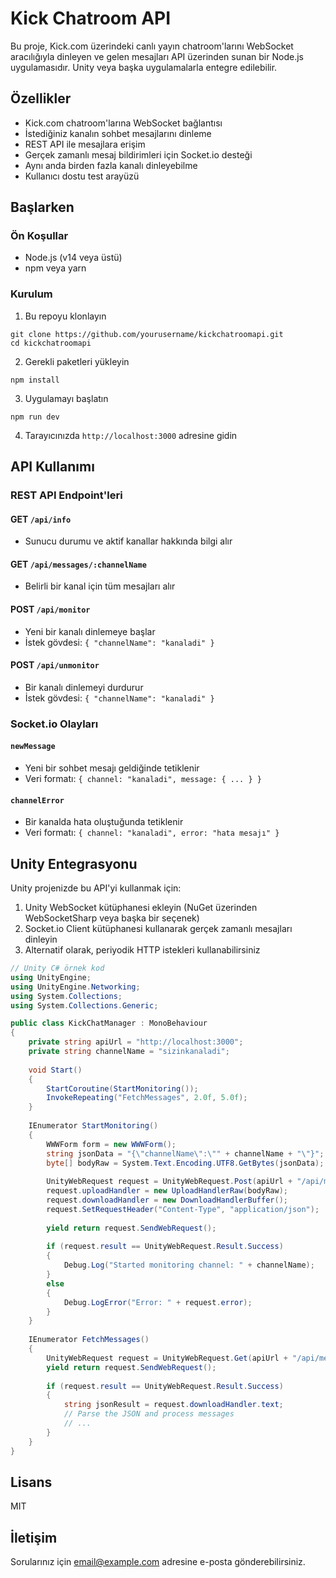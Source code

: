 # Kick Chatroom API

Bu proje, Kick.com üzerindeki canlı yayın chatroom'larını WebSocket aracılığıyla dinleyen ve gelen mesajları API üzerinden sunan bir Node.js uygulamasıdır. Unity veya başka uygulamalarla entegre edilebilir.

## Özellikler

- Kick.com chatroom'larına WebSocket bağlantısı
- İstediğiniz kanalın sohbet mesajlarını dinleme
- REST API ile mesajlara erişim
- Gerçek zamanlı mesaj bildirimleri için Socket.io desteği
- Aynı anda birden fazla kanalı dinleyebilme
- Kullanıcı dostu test arayüzü

## Başlarken

### Ön Koşullar

- Node.js (v14 veya üstü)
- npm veya yarn

### Kurulum

1. Bu repoyu klonlayın
```
git clone https://github.com/yourusername/kickchatroomapi.git
cd kickchatroomapi
```

2. Gerekli paketleri yükleyin
```
npm install
```

3. Uygulamayı başlatın
```
npm run dev
```

4. Tarayıcınızda `http://localhost:3000` adresine gidin

## API Kullanımı

### REST API Endpoint'leri

#### GET `/api/info`
- Sunucu durumu ve aktif kanallar hakkında bilgi alır

#### GET `/api/messages/:channelName`
- Belirli bir kanal için tüm mesajları alır

#### POST `/api/monitor`
- Yeni bir kanalı dinlemeye başlar
- İstek gövdesi: `{ "channelName": "kanaladi" }`

#### POST `/api/unmonitor`
- Bir kanalı dinlemeyi durdurur
- İstek gövdesi: `{ "channelName": "kanaladi" }`

### Socket.io Olayları

#### `newMessage`
- Yeni bir sohbet mesajı geldiğinde tetiklenir
- Veri formatı: `{ channel: "kanaladi", message: { ... } }`

#### `channelError`
- Bir kanalda hata oluştuğunda tetiklenir
- Veri formatı: `{ channel: "kanaladi", error: "hata mesajı" }`

## Unity Entegrasyonu

Unity projenizde bu API'yi kullanmak için:

1. Unity WebSocket kütüphanesi ekleyin (NuGet üzerinden WebSocketSharp veya başka bir seçenek)
2. Socket.io Client kütüphanesi kullanarak gerçek zamanlı mesajları dinleyin
3. Alternatif olarak, periyodik HTTP istekleri kullanabilirsiniz

```csharp
// Unity C# örnek kod
using UnityEngine;
using UnityEngine.Networking;
using System.Collections;
using System.Collections.Generic;

public class KickChatManager : MonoBehaviour
{
    private string apiUrl = "http://localhost:3000";
    private string channelName = "sizinkanaladi";
    
    void Start()
    {
        StartCoroutine(StartMonitoring());
        InvokeRepeating("FetchMessages", 2.0f, 5.0f);
    }
    
    IEnumerator StartMonitoring()
    {
        WWWForm form = new WWWForm();
        string jsonData = "{\"channelName\":\"" + channelName + "\"}";
        byte[] bodyRaw = System.Text.Encoding.UTF8.GetBytes(jsonData);
        
        UnityWebRequest request = UnityWebRequest.Post(apiUrl + "/api/monitor", "");
        request.uploadHandler = new UploadHandlerRaw(bodyRaw);
        request.downloadHandler = new DownloadHandlerBuffer();
        request.SetRequestHeader("Content-Type", "application/json");
        
        yield return request.SendWebRequest();
        
        if (request.result == UnityWebRequest.Result.Success)
        {
            Debug.Log("Started monitoring channel: " + channelName);
        }
        else
        {
            Debug.LogError("Error: " + request.error);
        }
    }
    
    IEnumerator FetchMessages()
    {
        UnityWebRequest request = UnityWebRequest.Get(apiUrl + "/api/messages/" + channelName);
        yield return request.SendWebRequest();
        
        if (request.result == UnityWebRequest.Result.Success)
        {
            string jsonResult = request.downloadHandler.text;
            // Parse the JSON and process messages
            // ...
        }
    }
}
```

## Lisans

MIT

## İletişim

Sorularınız için [email@example.com](mailto:email@example.com) adresine e-posta gönderebilirsiniz. 